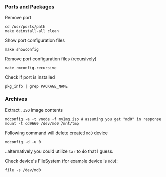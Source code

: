 ### Ports and Packages

Remove port

```
cd /usr/ports/path
make deinstall-all clean
```

Show port configuration files

```
make showconfig
```

Remove port configuration files (recursively)

```
make rmconfig-recursive
```

Check if port is installed

```
pkg_info | grep PACKAGE_NAME
```

### Archives

Extract `.ISO` image contents

```
mdconfig -a -t vnode -f myImg.iso # assuming you get "md0" in response
mount -t cd9660 /dev/md0 /mnt/tmp
```

Following command will delete created `md0` device

```
mdconfig -d -u 0
```

..alternatively you could utilize `tar` to do that I guess.

Check device's FileSystem (for example device is `md0`):

```
file -s /dev/md0
```
